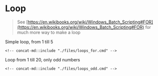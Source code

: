 # Loop

> See [https://en.wikibooks.org/wiki/Windows_Batch_Scripting#FOR](https://en.wikibooks.org/wiki/Windows_Batch_Scripting#FOR) for much more way to make a loop

Simple loop, from 1 till 5

```batch
<!-- concat-md::include "./files/loops_for.cmd" -->
```

Loop from 1 till 20, only odd numbers

```batch
<!-- concat-md::include "./files/loops_odd.cmd" -->
```
